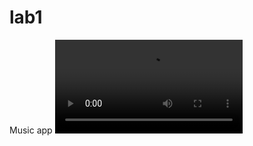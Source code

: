 # lab1
Music app
<video src="https://github.com/user-attachments/assets/634703cf-010e-4b1f-8a10-054e3494d114" />
